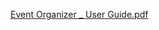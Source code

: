 [Event Organizer _ User Guide.pdf](https://github.com/user-attachments/files/18382552/Event.Organizer._.User.Guide.pdf)
